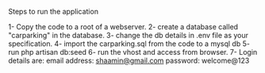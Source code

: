 Steps to run the application

1- Copy the code to a root of a webserver.
2- create a database called "carparking" in the database.
3- change the db details in .env file as your specification.
4- import the carparking.sql from the code to a mysql db
5- run php artisan db:seed
6- run the vhost and access from browser.
7- Login details are:
    email address: shaamin@gmail.com
    password: welcome@123
